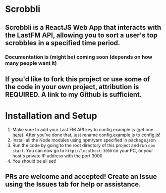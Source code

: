 # Scrobbli

## Scrobbli is a ReactJS Web App that interacts with the LastFM API, allowing you to sort a user's top scrobbles in a specified time period.

### Documentation is (might be) coming soon (depends on how many people want it)

## If you'd like to fork this project or use some of the code in your own project, attribution is REQUIRED. A link to my Github is sufficient.

# Installation and Setup

1. Make sure to add your Last.FM API key to config.example.js (get one [here](https://www.last.fm/api/account/create)). After you've done that, just rename config.example.js to config.js!
2. Install all the Node modules using npm/yarn specified in package.json
3. Run the code by going to the root directory of this project and run `npm start`. You can now go to `http://localhost:3000` on your PC, or your host's private IP address with the port 3000
4. You should be all set!

## PRs are welcome and accepted! Create an Issue using the Issues tab for help or assistance.
